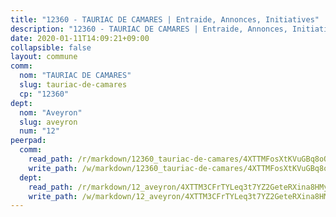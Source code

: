 ```yaml
---
title: "12360 - TAURIAC DE CAMARES | Entraide, Annonces, Initiatives"
description: "12360 - TAURIAC DE CAMARES | Entraide, Annonces, Initiatives"
date: 2020-01-11T14:09:21+09:00
collapsible: false
layout: commune
comm:
  nom: "TAURIAC DE CAMARES"
  slug: tauriac-de-camares
  cp: "12360"
dept:
  nom: "Aveyron"
  slug: aveyron
  num: "12"
peerpad:
  comm:
    read_path: /r/markdown/12360_tauriac-de-camares/4XTTMFosXtKVuGBq8oQteyexn9iyWgo1qqQP2p7zg1LWhKpZW
    write_path: /w/markdown/12360_tauriac-de-camares/4XTTMFosXtKVuGBq8oQteyexn9iyWgo1qqQP2p7zg1LWhKpZW-K3TgU7nGrZogz7jxxg1HzgVy2Y4QF6eMQtrMMxNdT5GH7hErYY2Sx5u27WK9wgQrbfsh2ns1yU8mXh4JZz54KVKewBCjKvqFSgugUES3tBZtWL4Ahj1fenTaETERw6TqR2Gh57xU
  dept:
    read_path: /r/markdown/12_aveyron/4XTTM3CFrTYLeq3t7YZ2GeteRXina8HMy585xLdATaEm28gJq
    write_path: /w/markdown/12_aveyron/4XTTM3CFrTYLeq3t7YZ2GeteRXina8HMy585xLdATaEm28gJq-K3TgUfu3tdsvnJNzfCjLcQBm4uQ83gag77qnaAo9pjUvbpQyfAVAxJdyULKffeJFVcGHHVraYZNVQhiGBeBUKBFLy2Vr8dapgU6tQCmoJQ6dgnoqRGmK9bSxqhW9VArfxRuTPcgV
---
```


